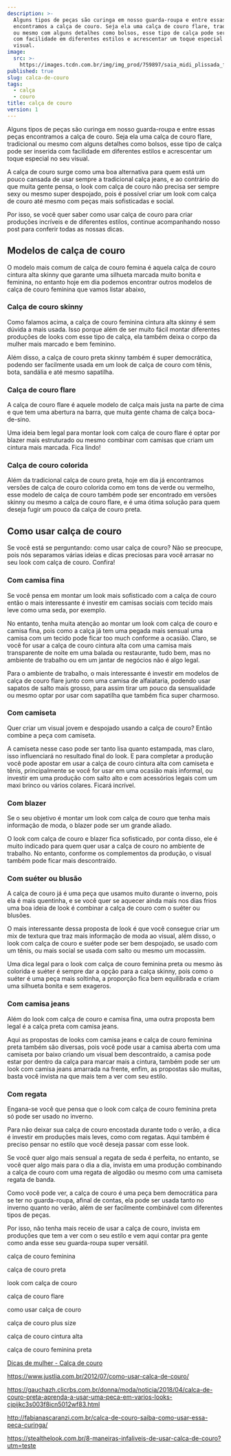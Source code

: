 ```yaml
---
description: >-
  Alguns tipos de peças são curinga em nosso guarda-roupa e entre essas peças
  encontramos a calça de couro. Seja ela uma calça de couro flare, tradicional
  ou mesmo com alguns detalhes como bolsos, esse tipo de calça pode ser inserida
  com facilidade em diferentes estilos e acrescentar um toque especial no seu
  visual.
image:
  src: >-
    https://images.tcdn.com.br/img/img_prod/759897/saia_midi_plissada_floral_azul_5074513_1_20200912013502.jpg
published: true
slug: calca-de-couro
tags:
  - calça
  - couro
title: calça de couro
version: 1
---
```

Alguns tipos de peças são curinga em nosso guarda-roupa e entre essas peças encontramos a calça de couro. Seja ela uma calça de couro flare, tradicional ou mesmo com alguns detalhes como bolsos, esse tipo de calça pode ser inserida com facilidade em diferentes estilos e acrescentar um toque especial no seu visual.

A calça de couro surge como uma boa alternativa para quem está um pouco cansada de usar sempre a tradicional calça jeans, e ao contrário do que muita gente pensa, o look com calça de couro não precisa ser sempre sexy ou mesmo super despojado, pois é possível criar um look com calça de couro até mesmo com peças mais sofisticadas e social.

Por isso, se você quer saber como usar calça de couro para criar produções incríveis e de diferentes estilos, continue acompanhando nosso post para conferir todas as nossas dicas.

## Modelos de calça de couro

O modelo mais comum de calça de couro femina é aquela calça de couro cintura alta skinny que garante uma silhueta marcada muito bonita e feminina, no entanto hoje em dia podemos encontrar outros modelos de calça de couro feminina que vamos listar abaixo,

### Calça de couro skinny

Como falamos acima, a calça de couro feminina cintura alta skinny é sem dúvida a mais usada. Isso porque além de ser muito fácil montar diferentes produções de looks com esse tipo de calça, ela também deixa o corpo da mulher mais marcado e bem feminino.

Além disso, a calça de couro preta skinny também é super democrática, podendo ser facilmente usada em um look de calça de couro com tênis, bota, sandália e até mesmo sapatilha.

### Calça de couro flare

A calça de couro flare é aquele modelo de calça mais justa na parte de cima e que tem uma abertura na barra, que muita gente chama de calça boca-de-sino.

Uma ideia bem legal para montar look com calça de couro flare é optar por blazer mais estruturado ou mesmo combinar com camisas que criam um cintura mais marcada. Fica lindo!

### Calça de couro colorida

Além da tradicional calça de couro preta, hoje em dia já encontramos versões de calça de couro colorida como em tons de verde ou vermelho, esse modelo de calça de couro também pode ser encontrado em versões skinny ou mesmo a calça de couro flare, e é uma ótima solução para quem deseja fugir um pouco da calça de couro preta.

## Como usar calça de couro

Se você está se perguntando: como usar calça de couro? Não se preocupe, pois nós separamos várias ideias e dicas preciosas para você arrasar no seu look com calça de couro. Confira!

### Com camisa fina

Se você pensa em montar um look mais sofisticado com a calça de couro então o mais interessante é investir em camisas sociais com tecido mais leve como uma seda, por exemplo.

No entanto, tenha muita atenção ao montar um look com calça de couro e camisa fina, pois como a calça já tem uma pegada mais sensual uma camisa com um tecido pode ficar too much conforme a ocasião. Claro, se você for usar a calça de couro cintura alta com uma camisa mais transparente de noite em uma balada ou restaurante, tudo bem, mas no ambiente de trabalho ou em um jantar de negócios não é algo legal.

Para o ambiente de trabalho, o mais interessante é investir em modelos de calça de couro flare junto com uma camisa de alfaiataria, podendo usar sapatos de salto mais grosso, para assim tirar um pouco da sensualidade ou mesmo optar por usar com sapatilha que também fica super charmoso.

### Com camiseta

Quer criar um visual jovem e despojado usando a calça de couro? Então combine a peça com camiseta.

A camiseta nesse caso pode ser tanto lisa quanto estampada, mas claro, isso influenciará no resultado final do look. E para completar a produção você pode apostar em usar a calça de couro cintura alta com camiseta e tênis, principalmente se você for usar em uma ocasião mais informal, ou investir em uma produção com salto alto e com acessórios legais com um maxi brinco ou vários colares. Ficará incrível.

### Com blazer

Se o seu objetivo é montar um look com calça de couro que tenha mais informação de moda, o blazer pode ser um grande aliado.

O look com calça de couro e blazer fica sofisticado, por conta disso, ele é muito indicado para quem quer usar a calça de couro no ambiente de trabalho. No entanto, conforme os complementos da produção, o visual também pode ficar mais descontraído.

### Com suéter ou blusão

A calça de couro já é uma peça que usamos muito durante o inverno, pois ela é mais quentinha, e se você quer se aquecer ainda mais nos dias frios uma boa ideia de look é combinar a calça de couro com o suéter ou blusões.

O mais interessante dessa proposta de look é que você consegue criar um mix de textura que traz mais informação de moda ao visual, além disso, o look com calça de couro e suéter pode ser bem despojado, se usado com um tênis, ou mais social se usada com salto ou mesmo um mocassim.

Uma dica legal para o look com calça de couro feminina preta ou mesmo às colorida e suéter é sempre dar a opção para a calça skinny, pois como o suéter é uma peça mais soltinha, a proporção fica bem equilibrada e criam uma silhueta bonita e sem exageros.

### Com camisa jeans

Além do look com calça de couro e camisa fina, uma outra proposta bem legal é a calça preta com camisa jeans.

Aqui as propostas de looks com camisa jeans e calça de couro feminina preta também são diversas, pois você pode usar a camisa aberta com uma camiseta por baixo criando um visual bem descontraído, a camisa pode estar por dentro da calça para marcar mais a cintura, também pode ser um look com camisa jeans amarrada na frente, enfim, as propostas são muitas, basta você invista na que mais tem a ver com seu estilo.

### Com regata

Engana-se você que pensa que o look com calça de couro feminina preta só pode ser usado no inverno.

Para não deixar sua calça de couro encostada durante todo o verão, a dica é investir em produções mais leves, como com regatas. Aqui também é preciso pensar no estilo que você deseja passar com esse look.

Se você quer algo mais sensual a regata de seda é perfeita, no entanto, se você quer algo mais para o dia a dia, invista em uma produção combinando a calça de couro com uma regata de algodão ou mesmo com uma camiseta regata de banda.

Como você pode ver, a calça de couro é uma peça bem democrática para se ter no guarda-roupa, afinal de contas, ela pode ser usada tanto no inverno quanto no verão, além de ser facilmente combinável com diferentes tipos de peças.

Por isso, não tenha mais receio de usar a calça de couro, invista em produções que tem a ver com o seu estilo e vem aqui contar pra gente como anda esse seu guarda-roupa super versátil.

calça de couro feminina

calça de couro preta

look com calça de couro

calça de couro flare

como usar calça de couro

calça de couro plus size

calça de couro cintura alta

calça de couro feminina preta

<a href='https://www.dicasdemulher.com.br/calca-de-couro/'>Dicas de mulher - Calça de couro</a>

<a href='https://www.justlia.com.br/2012/07/como-usar-calca-de-couro/'>https://www.justlia.com.br/2012/07/como-usar-calca-de-couro/</a>

<a href='https://gauchazh.clicrbs.com.br/donna/moda/noticia/2018/04/calca-de-couro-preta-aprenda-a-usar-uma-peca-em-varios-looks-cjpijkc3s003f8icn5012wf83.html'>https://gauchazh.clicrbs.com.br/donna/moda/noticia/2018/04/calca-de-couro-preta-aprenda-a-usar-uma-peca-em-varios-looks-cjpijkc3s003f8icn5012wf83.html</a>

<a href='http://fabianascaranzi.com.br/calca-de-couro-saiba-como-usar-essa-peca-curinga/'>http://fabianascaranzi.com.br/calca-de-couro-saiba-como-usar-essa-peca-curinga/</a>

<a href='https://stealthelook.com.br/8-maneiras-infaliveis-de-usar-calca-de-couro/?utm%3Dteste'>https://stealthelook.com.br/8-maneiras-infaliveis-de-usar-calca-de-couro?utm=teste</a>
